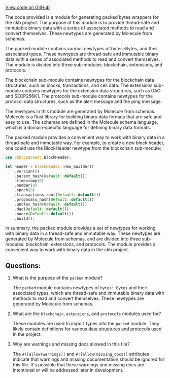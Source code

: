 [View code on GitHub](https://github.com/nervosnetwork/ckb/util/types/src/generated/mod.rs)

The code provided is a module for generating packed bytes wrappers for the ckb project. The purpose of this module is to provide thread-safe and immutable binary data with a series of associated methods to read and convert themselves. These newtypes are generated by Molecule from schemas. 

The packed module contains various newtypes of bytes::Bytes, and their associated types. These newtypes are thread-safe and immutable binary data with a series of associated methods to read and convert themselves. The module is divided into three sub-modules: blockchain, extensions, and protocols. 

The blockchain sub-module contains newtypes for the blockchain data structures, such as blocks, transactions, and cell data. The extensions sub-module contains newtypes for the extension data structures, such as DAO and SECP256K1. The protocols sub-module contains newtypes for the protocol data structures, such as the alert message and the ping message.

The newtypes in this module are generated by Molecule from schemas. Molecule is a Rust library for building binary data formats that are safe and easy to use. The schemas are defined in the Molecule schema language, which is a domain-specific language for defining binary data formats. 

The packed module provides a convenient way to work with binary data in a thread-safe and immutable way. For example, to create a new block header, one could use the BlockHeader newtype from the blockchain sub-module:

```rust
use ckb::packed::BlockHeader;

let header = BlockHeader::new_builder()
    .version(0)
    .parent_hash(Default::default())
    .timestamp(0)
    .number(0)
    .epoch(0)
    .transactions_root(Default::default())
    .proposals_hash(Default::default())
    .uncles_hash(Default::default())
    .dao(Default::default())
    .nonce(Default::default())
    .build();
```

In summary, the packed module provides a set of newtypes for working with binary data in a thread-safe and immutable way. These newtypes are generated by Molecule from schemas, and are divided into three sub-modules: blockchain, extensions, and protocols. The module provides a convenient way to work with binary data in the ckb project.
## Questions: 
 1. What is the purpose of the `packed` module?
    
    The `packed` module contains newtypes of `bytes::Bytes` and their associated types, which are thread-safe and immutable binary data with methods to read and convert themselves. These newtypes are generated by Molecule from schemas.

2. What are the `blockchain`, `extensions`, and `protocols` modules used for?
    
    These modules are used to import types into the `packed` module. They likely contain definitions for various data structures and protocols used in the project.

3. Why are warnings and missing docs allowed in this file?
    
    The `#![allow(warnings)]` and `#![allow(missing_docs)]` attributes indicate that warnings and missing documentation should be ignored for this file. It's possible that these warnings and missing docs are intentional or will be addressed later in development.